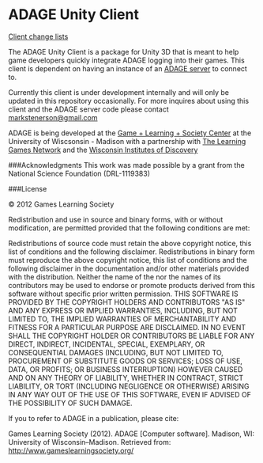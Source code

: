 ADAGE Unity Client
====================

[Client change lists](https://github.com/wids-eria/adage_unity_client/blob/master/change_list.md)

The ADAGE Unity Client is a package for Unity 3D that is meant to help game developers quickly integrate ADAGE logging into their games. This client is dependent on having an instance of an [ADAGE server](https://github.com/wids-eria/ADAGE) to connect to.

Currently this client is under development internally and will only be updated in this repository occasionally. For more inquires about using this client and the ADAGE server code please contact markstenerson@gmail.com

ADAGE is being developed at the [Game + Learning + Society Center](http://www.gameslearningsociety.org) at the University of Wiscsonsin - Madison with
a partnership with [The Learning Games Network](http://www.learninggamesnetwork.org) and the [Wisconsin Institutes of Discovery](http://wid.wisc.edu)


###Acknowledgments 
This work was made possible by a grant from the National Science Foundation (DRL-1119383)

###License

© 2012 Games Learning Society

Redistribution and use in source and binary forms, with or without modification, are permitted provided that the following conditions are met:

Redistributions of source code must retain the above copyright notice, this list of conditions and the following disclaimer. Redistributions in binary form must reproduce the above copyright notice, this list of conditions and the following disclaimer in the documentation and/or other materials provided with the distribution. Neither the name of the nor the names of its contributors may be used to endorse or promote products derived from this software without specific prior written permission. THIS SOFTWARE IS PROVIDED BY THE COPYRIGHT HOLDERS AND CONTRIBUTORS "AS IS" AND ANY EXPRESS OR IMPLIED WARRANTIES, INCLUDING, BUT NOT LIMITED TO, THE IMPLIED WARRANTIES OF MERCHANTABILITY AND FITNESS FOR A PARTICULAR PURPOSE ARE DISCLAIMED. IN NO EVENT SHALL THE COPYRIGHT HOLDER OR CONTRIBUTORS BE LIABLE FOR ANY DIRECT, INDIRECT, INCIDENTAL, SPECIAL, EXEMPLARY, OR CONSEQUENTIAL DAMAGES (INCLUDING, BUT NOT LIMITED TO, PROCUREMENT OF SUBSTITUTE GOODS OR SERVICES; LOSS OF USE, DATA, OR PROFITS; OR BUSINESS INTERRUPTION) HOWEVER CAUSED AND ON ANY THEORY OF LIABILITY, WHETHER IN CONTRACT, STRICT LIABILITY, OR TORT (INCLUDING NEGLIGENCE OR OTHERWISE) ARISING IN ANY WAY OUT OF THE USE OF THIS SOFTWARE, EVEN IF ADVISED OF THE POSSIBILITY OF SUCH DAMAGE.

If you to refer to ADAGE in a publication, please cite:


Games Learning Society (2012). ADAGE [Computer software]. Madison, WI: University of Wisconsin–Madison. Retrieved from: http://www.gameslearningsociety.org/

